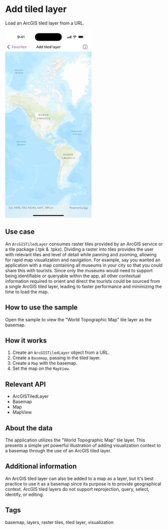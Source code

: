 # Add tiled layer

Load an ArcGIS tiled layer from a URL.

![Screenshot of Add tiled layer sample](add-tiled-layer.png)

## Use case

An `ArcGISTiledLayer` consumes raster tiles provided by an ArcGIS service or a tile package (.tpk & .tpkx). Dividing a raster into tiles provides the user with relevant tiles and level of detail while panning and zooming, allowing for rapid map visualization and navigation. For example, say you wanted an application with a map containing all museums in your city so that you could share this with tourists. Since only the museums would need to support being identifiable or queryable within the app, all other contextual information required to orient and direct the tourists could be sourced from a single ArcGIS tiled layer, leading to faster performance and minimizing the time to load the map.

## How to use the sample

Open the sample to view the "World Topographic Map" tile layer as the basemap.

## How it works

1. Create an `ArcGISTiledLayer` object from a URL.
2. Create a `Basemap`, passing in the tiled layer.
3. Create a `Map` with the basemap.
4. Set the map on the `MapView`.

## Relevant API

* ArcGISTiledLayer
* Basemap
* Map
* MapView

## About the data

The application utilizes the "World Topographic Map" tile layer. This presents a simple yet powerful illustration of adding visualization context to a basemap through the use of an ArcGIS tiled layer.

## Additional information

An ArcGIS tiled layer can also be added to a map as a layer, but it's best practice to use it as a basemap since its purpose is to provide geographical context. ArcGIS tiled layers do not support reprojection, query, select, identify, or editing.

## Tags

basemap, layers, raster tiles, tiled layer, visualization
